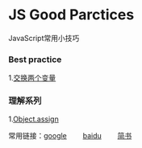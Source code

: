 # JS Good Parctices

JavaScript常用小技巧



### Best practice

1.[交换两个变量][4]



### 理解系列

1.[Object.assign][5]











常用链接：[google][2] &emsp;&emsp;[baidu][1] &emsp;&emsp;[简书][3]



[1]: https://www.baidu.com/
[2]:https://www.google.com/
[3]:https://www.jianshu.com/u/38cda4df3e4c
[4]:https://github.com/shuzewu/JS-Good-Practices/blob/master/JS/%E6%9C%80%E4%BD%B3%E5%AE%9E%E8%B7%B5/%E4%BA%A4%E6%8D%A2%E4%B8%A4%E4%B8%AA%E5%8F%98%E9%87%8F.md
[5]:https://github.com/shuzewu/JS-Good-Practices/blob/master/JS/%E6%B7%B1%E5%85%A5%E7%B3%BB%E5%88%97%E6%96%87%E7%AB%A0/Object.assign.md

